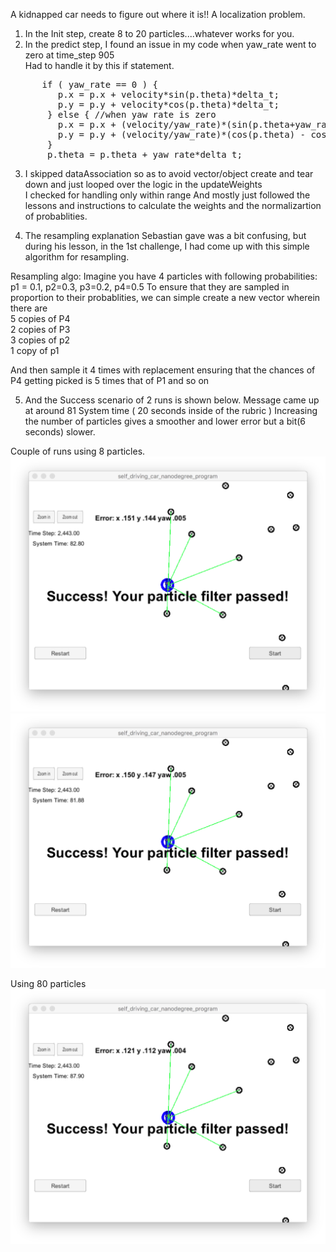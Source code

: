 A kidnapped car needs to figure out where it is!! A localization problem.


1. In the Init step, create 8 to 20 particles....whatever works for you.
2. In the predict step, I found an issue in my code when yaw_rate went to zero at time_step 905  
Had to handle it by this if statement.
<pre>
      if ( yaw_rate == 0 ) {
         p.x = p.x + velocity*sin(p.theta)*delta_t;
         p.y = p.y + velocity*cos(p.theta)*delta_t;
       } else { //when yaw rate is zero
         p.x = p.x + (velocity/yaw_rate)*(sin(p.theta+yaw_rate*delta_t) - sin(p.theta));
         p.y = p.y + (velocity/yaw_rate)*(cos(p.theta) - cos(p.theta+yaw_rate*delta_t));
       }
       p.theta = p.theta + yaw_rate*delta_t;
</pre>

3. I skipped dataAssociation so as to avoid vector/object create and tear down and just looped over the logic in the updateWeights  
I checked for handling only within range 
And mostly just followed the lessons and instructions to calculate the weights and the normalizartion of probablities.  

4. The resampling explanation Sebastian gave was a bit confusing, but during his lesson, in the 1st challenge, I had come up with this simple algorithm for resampling.  

Resampling algo:
Imagine you have 4 particles with following probabilities:
p1 = 0.1, p2=0.3, p3=0.2, p4=0.5
To ensure that they are sampled in proportion to their probablities, we can simple create a new vector wherein there are  
5 copies of P4  
2 copies of P3  
3 copies of p2  
1 copy of   p1

And then sample it 4 times with replacement ensuring that the chances of P4 getting picked is 5 times that of P1 and so on

5. And the Success scenario of 2 runs is shown below. Message came up at around 81 System time ( 20 seconds inside of the rubric )
Increasing the number of particles gives a smoother and lower error but a bit(6 seconds) slower.
<p/>
Couple of runs using 8 particles. 
<img src="Success1.png" />
<img src="Success2.png" />
<p/>
Using 80 particles
<img src="Success_80Particles.png" />
